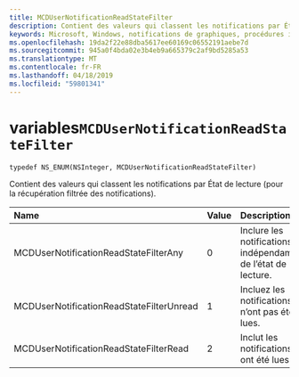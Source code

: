 ```yaml
---
title: MCDUserNotificationReadStateFilter
description: Contient des valeurs qui classent les notifications par État de lecture (pour la récupération filtrée des notifications).
keywords: Microsoft, Windows, notifications de graphiques, procédures iOS, iPhone de savoir-faire
ms.openlocfilehash: 19da2f22e88dba5617ee60169c06552191aebe7d
ms.sourcegitcommit: 945a0f4bda02e3b4eb9a665379c2af9bd5285a53
ms.translationtype: MT
ms.contentlocale: fr-FR
ms.lasthandoff: 04/18/2019
ms.locfileid: "59801341"
---
```

# <a name="enum-mcdusernotificationreadstatefilter"></a>variables`MCDUserNotificationReadStateFilter`

```
typedef NS_ENUM(NSInteger, MCDUserNotificationReadStateFilter)
```

Contient des valeurs qui classent les notifications par État de lecture (pour la récupération filtrée des notifications).

|Name | Value | Description |
|:-- |:-- |:-- |
|   MCDUserNotificationReadStateFilterAny | 0 | Inclure les notifications indépendamment de l’état de lecture.|
|   MCDUserNotificationReadStateFilterUnread | 1 | Incluez les notifications qui n’ont pas été lues.|
|   MCDUserNotificationReadStateFilterRead | 2 | Inclut les notifications qui ont été lues. |
